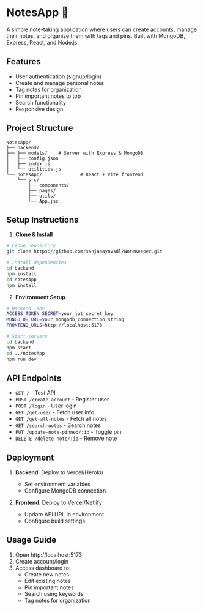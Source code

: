 # NotesApp 📝

A simple note-taking application where users can create accounts, manage their notes, and organize them with tags and pins. Built with MongoDB, Express, React, and Node.js.

## Features
- User authentication (signup/login)
- Create and manage personal notes
- Tag notes for organization
- Pin important notes to top
- Search functionality
- Responsive design

## Project Structure
```
NotesApp/
├── backend/
├── ├── models/    # Server with Express & MongoDB
│   ├── config.json
│   ├── index.js
│   └── utilities.js
└── notesApp/              # React + Vite frontend
    └── src/
        ├── components/    
        ├── pages/         
        ├── utils/         
        └── App.jsx        
```

## Setup Instructions

1. **Clone & Install**
```bash
# Clone repository
git clone https://github.com/sanjanaynvsdl/NoteKeeper.git

# Install dependencies
cd backend
npm install
cd notesApp
npm install
```

2. **Environment Setup**
```bash
# Backend .env
ACCESS_TOKEN_SECRET=your_jwt_secret_key
MONGO_DB_URL=your_mongodb_connection_string
FRONTEND_URLS=http://localhost:5173

# Start servers
cd backend
npm start
cd ../notesApp
npm run dev
```

## API Endpoints

- `GET /` - Test API
- `POST /create-account` - Register user
- `POST /login` - User login
- `GET /get-user` - Fetch user info
- `GET /get-all-notes` - Fetch all notes
- `GET /search-notes` - Search notes
- `PUT /update-note-pinned/:id` - Toggle pin
- `DELETE /delete-note/:id` - Remove note

##  Deployment

1. **Backend**: Deploy to Vercel/Heroku
   - Set environment variables
   - Configure MongoDB connection

2. **Frontend**: Deploy to Vercel/Netlify
   - Update API URL in environment
   - Configure build settings

## Usage Guide

1. Open http://localhost:5173
2. Create account/login
3. Access dashboard to:
   - Create new notes
   - Edit existing notes
   - Pin important notes
   - Search using keywords
   - Tag notes for organization
